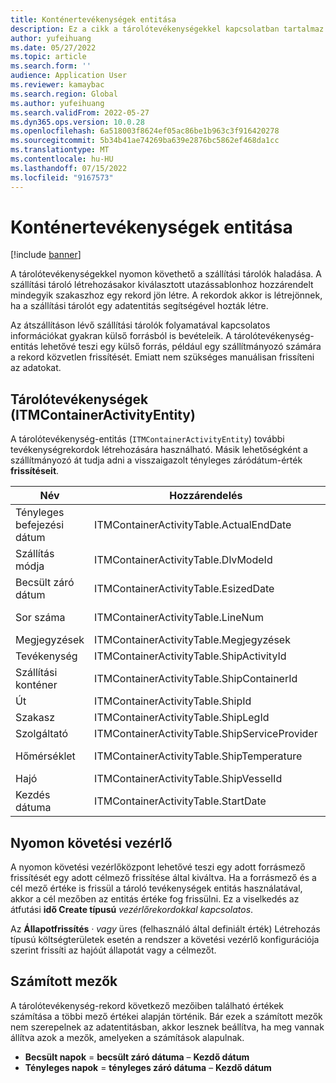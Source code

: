 ```yaml
---
title: Konténertevékenységek entitása
description: Ez a cikk a tárolótevékenységekkel kapcsolatban tartalmaz tájékoztatást, amelyek a szállítási tárolók haladásának nyomon követésére használhatók.
author: yufeihuang
ms.date: 05/27/2022
ms.topic: article
ms.search.form: ''
audience: Application User
ms.reviewer: kamaybac
ms.search.region: Global
ms.author: yufeihuang
ms.search.validFrom: 2022-05-27
ms.dyn365.ops.version: 10.0.28
ms.openlocfilehash: 6a518003f8624ef05ac86be1b963c3f916420278
ms.sourcegitcommit: 5b34b41ae74269ba639e2876bc5862ef468da1cc
ms.translationtype: MT
ms.contentlocale: hu-HU
ms.lasthandoff: 07/15/2022
ms.locfileid: "9167573"
---
```

# <a name="container-activities-entity"></a>Konténertevékenységek entitása

[!include [banner](../includes/banner.md)]

A tárolótevékenységekkel nyomon követhető a szállítási tárolók haladása. A szállítási tároló létrehozásakor kiválasztott utazássablonhoz hozzárendelt mindegyik szakaszhoz egy rekord jön létre. A rekordok akkor is létrejönnek, ha a szállítási tárolót egy adatentitás segítségével hozták létre.

Az átszállításon lévő szállítási tárolók folyamatával kapcsolatos információkat gyakran külső forrásból is bevételeik. A tárolótevékenység-entitás lehetővé teszi egy külső forrás, például egy szállítmányozó számára a rekord közvetlen frissítését. Emiatt nem szükséges manuálisan frissíteni az adatokat.

## <a name="container-activities-itmcontaineractivityentity"></a>Tárolótevékenységek (ITMContainerActivityEntity)

A tárolótevékenység-entitás (`ITMContainerActivityEntity`) további tevékenységrekordok létrehozására használható. Másik lehetőségként a szállítmányozó át tudja adni a visszaigazolt tényleges záródátum-érték **frissítéseit**.

| Név | Hozzárendelés | Adattípus | Kulcs | Kötelező |
|---|---|---|---|---|
| Tényleges befejezési dátum | ITMContainerActivityTable.ActualEndDate | Dátum és idő | Nem | Nem |
| Szállítás módja | ITMContainerActivityTable.DlvModeId | Nvarchar(10) | Nem | Nem |
| Becsült záró dátum | ITMContainerActivityTable.EsizedDate | Dátum és idő | Nem | Nem |
| Sor száma | ITMContainerActivityTable.LineNum | Numerikus (32, 16) | **Igen** | Nem |
| Megjegyzések | ITMContainerActivityTable.Megjegyzések | nvarchar(MAX) | Nem | Nem |
| Tevékenység | ITMContainerActivityTable.ShipActivityId | Nvarchar(10) | Nem | **Igen** |
| Szállítási konténer | ITMContainerActivityTable.ShipContainerId | Nvarchar(20) | **Igen** | **Igen** |
| Út | ITMContainerActivityTable.ShipId | Nvarchar(20) | **Igen** | **Igen** |
| Szakasz | ITMContainerActivityTable.ShipLegId | Nvarchar(20) | Nem | **Igen** |
| Szolgáltató | ITMContainerActivityTable.ShipServiceProvider | Nvarchar(20) | Nem | Nem |
| Hőmérséklet | ITMContainerActivityTable.ShipTemperature | Numerikus (32, 6) | Nem | Nem |
| Hajó | ITMContainerActivityTable.ShipVesselId | Nvarchar(20) | Nem | Nem |
| Kezdés dátuma | ITMContainerActivityTable.StartDate | Dátum és idő | Nem | Nem |

## <a name="tracking-control"></a>Nyomon követési vezérlő

A nyomon követési vezérlőközpont lehetővé teszi egy adott forrásmező frissítését egy adott célmező frissítése által kiváltva. Ha a forrásmező és a cél mező értéke is frissül a tároló tevékenységek entitás használatával, akkor a cél mezőben az entitás értéke fog frissülni. Ez a viselkedés az átfutási **idő Create típusú** *vezérlőrekordokkal kapcsolatos*.

Az **Állapotfrissítés** *·* *vagy* üres (felhasználó által definiált érték) Létrehozás típusú költségterületek esetén a rendszer a követési vezérlő konfigurációja szerint frissíti az hajóút állapotát vagy a célmezőt.

## <a name="calculated-fields"></a>Számított mezők

A tárolótevékenység-rekord következő mezőiben található értékek számítása a többi mező értékei alapján történik. Bár ezek a számított mezők nem szerepelnek az adatentitásban, akkor lesznek beállítva, ha meg vannak állítva azok a mezők, amelyeken a számítások alapulnak.

- **Becsült napok** = **becsült záró dátuma** – **Kezdő dátum**
- **Tényleges napok** = **tényleges záró dátuma** – **Kezdő dátum**
